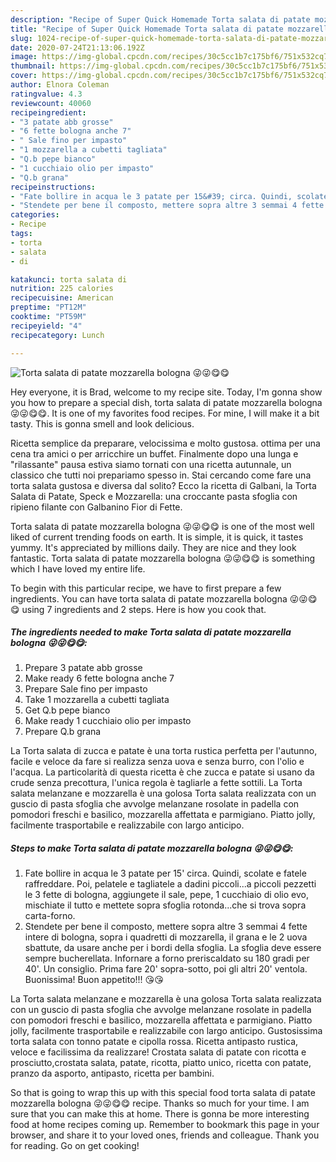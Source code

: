 ```yaml
---
description: "Recipe of Super Quick Homemade Torta salata di patate mozzarella bologna 😜😜😋😋"
title: "Recipe of Super Quick Homemade Torta salata di patate mozzarella bologna 😜😜😋😋"
slug: 1024-recipe-of-super-quick-homemade-torta-salata-di-patate-mozzarella-bologna
date: 2020-07-24T21:13:06.192Z
image: https://img-global.cpcdn.com/recipes/30c5cc1b7c175bf6/751x532cq70/torta-salata-di-patate-mozzarella-bologna-😜😜😋😋-recipe-main-photo.jpg
thumbnail: https://img-global.cpcdn.com/recipes/30c5cc1b7c175bf6/751x532cq70/torta-salata-di-patate-mozzarella-bologna-😜😜😋😋-recipe-main-photo.jpg
cover: https://img-global.cpcdn.com/recipes/30c5cc1b7c175bf6/751x532cq70/torta-salata-di-patate-mozzarella-bologna-😜😜😋😋-recipe-main-photo.jpg
author: Elnora Coleman
ratingvalue: 4.3
reviewcount: 40060
recipeingredient:
- "3 patate abb grosse"
- "6 fette bologna anche 7"
- " Sale fino per impasto"
- "1 mozzarella a cubetti tagliata"
- "Q.b pepe bianco"
- "1 cucchiaio olio per impasto"
- "Q.b grana"
recipeinstructions:
- "Fate bollire in acqua le 3 patate per 15&#39; circa. Quindi, scolate e fatele raffreddare. Poi, pelatele e tagliatele a dadini piccoli...a piccoli pezzetti le 3 fette di bologna, aggiungete il sale, pepe, 1 cucchiaio di olio evo, mischiate il tutto e mettete sopra sfoglia rotonda...che si trova sopra carta-forno."
- "Stendete per bene il composto, mettere sopra altre 3 semmai 4 fette intere di bologna, sopra i quadretti di mozzarella, il grana e le 2 uova sbattute, da usare anche per i bordi della sfoglia. La sfoglia deve essere sempre bucherellata. Infornare a forno preriscaldato su 180 gradi per 40&#39;. Un consiglio. Prima fare 20&#39; sopra-sotto, poi gli altri 20&#39; ventola. Buonissima! Buon appetito!!! 😘😘"
categories:
- Recipe
tags:
- torta
- salata
- di

katakunci: torta salata di 
nutrition: 225 calories
recipecuisine: American
preptime: "PT12M"
cooktime: "PT59M"
recipeyield: "4"
recipecategory: Lunch

---
```



![Torta salata di patate mozzarella bologna 😜😜😋😋](https://img-global.cpcdn.com/recipes/30c5cc1b7c175bf6/751x532cq70/torta-salata-di-patate-mozzarella-bologna-😜😜😋😋-recipe-main-photo.jpg)

Hey everyone, it is Brad, welcome to my recipe site. Today, I'm gonna show you how to prepare a special dish, torta salata di patate mozzarella bologna 😜😜😋😋. It is one of my favorites food recipes. For mine, I will make it a bit tasty. This is gonna smell and look delicious.

Ricetta semplice da preparare, velocissima e molto gustosa. ottima per una cena tra amici o per arricchire un buffet. Finalmente dopo una lunga e &#34;rilassante&#34; pausa estiva siamo tornati con una ricetta autunnale, un classico che tutti noi prepariamo spesso in. Stai cercando come fare una torta salata gustosa e diversa dal solito? Ecco la ricetta di Galbani, la Torta Salata di Patate, Speck e Mozzarella: una croccante pasta sfoglia con ripieno filante con Galbanino Fior di Fette.

Torta salata di patate mozzarella bologna 😜😜😋😋 is one of the most well liked of current trending foods on earth. It is simple, it is quick, it tastes yummy. It's appreciated by millions daily. They are nice and they look fantastic. Torta salata di patate mozzarella bologna 😜😜😋😋 is something which I have loved my entire life.


To begin with this particular recipe, we have to first prepare a few ingredients. You can have torta salata di patate mozzarella bologna 😜😜😋😋 using 7 ingredients and 2 steps. Here is how you cook that.

<!--inarticleads1-->

##### The ingredients needed to make Torta salata di patate mozzarella bologna 😜😜😋😋:

1. Prepare 3 patate abb grosse
1. Make ready 6 fette bologna anche 7
1. Prepare  Sale fino per impasto
1. Take 1 mozzarella a cubetti tagliata
1. Get Q.b pepe bianco
1. Make ready 1 cucchiaio olio per impasto
1. Prepare Q.b grana


La Torta salata di zucca e patate è una torta rustica perfetta per l&#39;autunno, facile e veloce da fare si realizza senza uova e senza burro, con l&#39;olio e l&#39;acqua. La particolarità di questa ricetta è che zucca e patate si usano da crude senza precottura, l&#39;unica regola è tagliarle a fette sottili. La Torta salata melanzane e mozzarella è una golosa Torta salata realizzata con un guscio di pasta sfoglia che avvolge melanzane rosolate in padella con pomodori freschi e basilico, mozzarella affettata e parmigiano. Piatto jolly, facilmente trasportabile e realizzabile con largo anticipo. 

<!--inarticleads2-->

##### Steps to make Torta salata di patate mozzarella bologna 😜😜😋😋:

1. Fate bollire in acqua le 3 patate per 15&#39; circa. Quindi, scolate e fatele raffreddare. Poi, pelatele e tagliatele a dadini piccoli...a piccoli pezzetti le 3 fette di bologna, aggiungete il sale, pepe, 1 cucchiaio di olio evo, mischiate il tutto e mettete sopra sfoglia rotonda...che si trova sopra carta-forno.
1. Stendete per bene il composto, mettere sopra altre 3 semmai 4 fette intere di bologna, sopra i quadretti di mozzarella, il grana e le 2 uova sbattute, da usare anche per i bordi della sfoglia. La sfoglia deve essere sempre bucherellata. Infornare a forno preriscaldato su 180 gradi per 40&#39;. Un consiglio. Prima fare 20&#39; sopra-sotto, poi gli altri 20&#39; ventola. Buonissima! Buon appetito!!! 😘😘


La Torta salata melanzane e mozzarella è una golosa Torta salata realizzata con un guscio di pasta sfoglia che avvolge melanzane rosolate in padella con pomodori freschi e basilico, mozzarella affettata e parmigiano. Piatto jolly, facilmente trasportabile e realizzabile con largo anticipo. Gustosissima torta salata con tonno patate e cipolla rossa. Ricetta antipasto rustica, veloce e facilissima da realizzare! Crostata salata di patate con ricotta e prosciutto,crostata salata, patate, ricotta, piatto unico, ricetta con patate, pranzo da asporto, antipasto, ricetta per bambini. 

So that is going to wrap this up with this special food torta salata di patate mozzarella bologna 😜😜😋😋 recipe. Thanks so much for your time. I am sure that you can make this at home. There is gonna be more interesting food at home recipes coming up. Remember to bookmark this page in your browser, and share it to your loved ones, friends and colleague. Thank you for reading. Go on get cooking!
